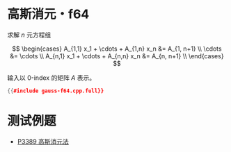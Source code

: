 # 高斯消元・f64

求解 $n$ 元方程组

$$
\begin{cases}
A_{1,1} x_1 + \cdots + A_{1,n} x_n &= A_{1, n+1} \\
\cdots &= \cdots \\
A_{n,1} x_1 + \cdots + A_{n,n} x_n &= A_{n, n+1} \\
\end{cases}
$$

输入以 $0$-index 的矩阵 $A$ 表示。

```cpp
{{#include gauss-f64.cpp.full}}
```

# 测试例题

- [P3389 高斯消元法](https://www.luogu.com.cn/problem/P3389)
